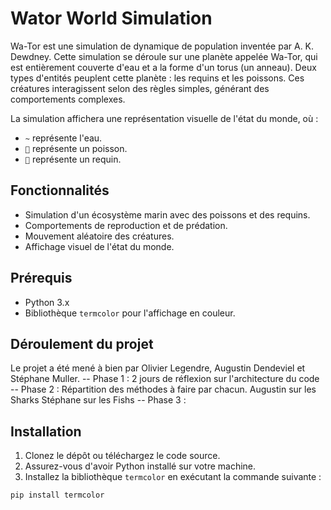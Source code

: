 # Wator World Simulation

Wa-Tor est une simulation de dynamique de population inventée par A. K. Dewdney. Cette simulation se déroule sur une planète appelée Wa-Tor, qui est entièrement couverte d'eau et a la forme d'un torus (un anneau). Deux types d'entités peuplent cette planète : les requins et les poissons. Ces créatures interagissent selon des règles simples, générant des comportements complexes. 

La simulation affichera une représentation visuelle de l'état du monde, où :
- `~` représente l'eau.
- `🐠` représente un poisson.
- `🦈` représente un requin.

## Fonctionnalités

- Simulation d'un écosystème marin avec des poissons et des requins.
- Comportements de reproduction et de prédation.
- Mouvement aléatoire des créatures.
- Affichage visuel de l'état du monde.

## Prérequis

- Python 3.x
- Bibliothèque `termcolor` pour l'affichage en couleur.

## Déroulement du projet
Le projet a été mené à bien par Olivier Legendre, Augustin Dendeviel et Stéphane Muller.
-- Phase 1 : 2 jours de réflexion sur l'architecture du code
-- Phase 2 : Répartition des méthodes à faire par chacun. 
             Augustin sur les Sharks
             Stéphane sur les Fishs
-- Phase 3 : 

## Installation

1. Clonez le dépôt ou téléchargez le code source.
2. Assurez-vous d'avoir Python installé sur votre machine.
3. Installez la bibliothèque `termcolor` en exécutant la commande suivante :

```bash
pip install termcolor



